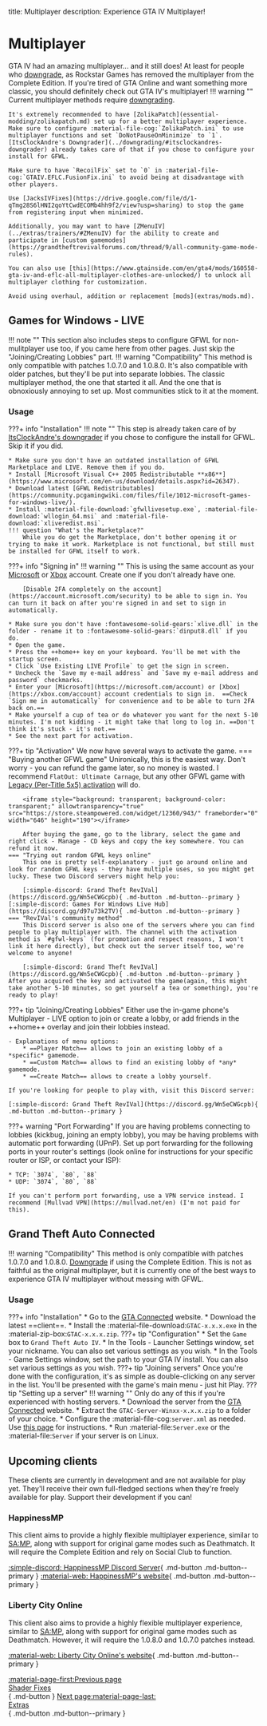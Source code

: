 title: Multiplayer
description: Experience GTA IV Multiplayer!

# Multiplayer
GTA IV had an amazing multiplayer... and it still does! At least for people who [downgrade](downgrading.md), as Rockstar Games has removed the multiplayer from the Complete Edition. If you're tired of GTA Online and want something more classic, you should definitely check out GTA IV's multiplayer!
!!! warning ""
    Current multiplayer methods require [downgrading](downgrading.md).

    It's extremely recommended to have [ZolikaPatch](essential-modding/zolikapatch.md) set up for a better multiplayer experience. Make sure to configure :material-file-cog:`ZolikaPatch.ini` to use multiplayer functions and set `DoNotPauseOnMinimize` to `1`. [ItsClockAndre's Downgrader](../downgrading/#itsclockandres-downgrader) already takes care of that if you chose to configure your install for GFWL.

    Make sure to have `RecoilFix` set to `0` in :material-file-cog:`GTAIV.EFLC.FusionFix.ini` to avoid being at disadvantage with other players.

    Use [JacksIVFixes](https://drive.google.com/file/d/1-qTmg28S6lHNI2qoYtCwdECOMb4hh9f2/view?usp=sharing) to stop the game from registering input when minimized.

    Additionally, you may want to have [ZMenuIV](../extras/trainers/#ZMenuIV) for the ability to create and participate in [custom gamemodes](https://grandtheftrevivalforums.com/thread/9/all-community-game-mode-rules).

    You can also use [this](https://www.gtainside.com/en/gta4/mods/160558-gta-iv-and-eflc-all-multiplayer-clothes-are-unlocked/) to unlock all multiplayer clothing for customization.

    Avoid using overhaul, addition or replacement [mods](extras/mods.md).

## Games for Windows - LIVE
!!! note ""
    This section also includes steps to configure GFWL for non-mulitplayer use too, if you came here from other pages. Just skip the "Joining/Creating Lobbies" part.
!!! warning "Compatibility"
    This method is only compatible with patches 1.0.7.0 and 1.0.8.0. It's also compatible with older patches, but they'll be put into separate lobbies.
The classic multiplayer method, the one that started it all. And the one that is obnoxiously annoying to set up. Most communities stick to it at the moment.

### Usage
???+ info "Installation"
    !!! note ""
        This step is already taken care of by [ItsClockAndre's downgrader](../downgrading/#itsclockandres-downgrader) if you chose to configure the install for GFWL. Skip it if you did.


    * Make sure you don't have an outdated installation of GFWL Marketplace and LIVE. Remove them if you do.
    * Install [Microsoft Visual C++ 2005 Redistributable **x86**](https://www.microsoft.com/en-us/download/details.aspx?id=26347).
    * Download latest [GFWL Redistributables](https://community.pcgamingwiki.com/files/file/1012-microsoft-games-for-windows-live/).
    * Install :material-file-download:`gfwllivesetup.exe`, :material-file-download:`wllogin_64.msi` and :material-file-download:`xliveredist.msi`.
    !!! question "What's the Marketplace?"
        While you do get the Marketplace, don't bother opening it or trying to make it work. Marketplace is not functional, but still must be installed for GFWL itself to work.
???+ info "Signing in"
    !!! warning ""
        This is using the same account as your [Microsoft](https://microsoft.com/account) or [Xbox](https://xbox.com/account) account. Create one if you don't already have one.

        [Disable 2FA completely on the account](https://account.microsoft.com/security) to be able to sign in. You can turn it back on after you're signed in and set to sign in automatically.

    * Make sure you don't have :fontawesome-solid-gears:`xlive.dll` in the folder - rename it to :fontawesome-solid-gears:`dinput8.dll` if you do.
    * Open the game.
    * Press the ++home++ key on your keyboard. You'll be met with the startup screen.
    * Click `Use Existing LIVE Profile` to get the sign in screen.
    * Uncheck the `Save my e-mail address` and `Save my e-mail address and password` checkmarks.
    * Enter your [Microsoft](https://microsoft.com/account) or [Xbox](https://xbox.com/account) account credentials to sign in.  ==Check `Sign me in automatically` for convenience and to be able to turn 2FA back on.==
    * Make yourself a cup of tea or do whatever you want for the next 5-10 minutes. I'm not kidding - it might take that long to log in. ==Don't think it's stuck - it's not.==
    * See the next part for activation.
???+ tip "Activation"
    We now have several ways to activate the game.
    === "Buying another GFWL game"
        Unironically, this is the easiest way. Don't worry - you can refund the game later, so no money is wasted. I recommend `FlatOut: Ultimate Carnage`, but any other GFWL game with [Legacy (Per-Title 5x5) activation](https://www.pcgamingwiki.com/wiki/Games_for_Windows_-_LIVE#List_of_games_using_Games_for_Windows_-_LIVE) will do.

        <iframe style="background: transparent; background-color: transparent;" allowtransparency="true" src="https://store.steampowered.com/widget/12360/943/" frameborder="0" width="646" height="190"></iframe>

        After buying the game, go to the library, select the game and right click - Manage - CD keys and copy the key somewhere. You can refund it now.
    === "Trying out random GFWL keys online"
        This one is pretty self-explanatory - just go around online and look for random GFWL keys - they have multiple uses, so you might get lucky. These two Discord servers might help you:

        [:simple-discord: Grand Theft RevIVal](https://discord.gg/Wn5eCWGcpb){ .md-button .md-button--primary } [:simple-discord: Games For Windows Live Hub](https://discord.gg/d97u73k2TV){ .md-button .md-button--primary }
    === "RevIVal's community method"
        This Discord server is also one of the servers where you can find people to play multiplayer with. The channel with the activation method is `#gfwl-keys` (for promotion and respect reasons, I won't link it here directly), but check out the server itself too, we're welcome to anyone!

        [:simple-discord: Grand Theft RevIVal](https://discord.gg/Wn5eCWGcpb){ .md-button .md-button--primary }
    After you acquired the key and activated the game(again, this might take another 5-10 minutes, so get yourself a tea or something), you're ready to play!
???+ tip "Joining/Creating Lobbies"
    Either use the in-game phone's Multiplayer - LIVE option to join or create a lobby, or add friends in the ++home++ overlay and join their lobbies instead.

    - Explanations of menu options:
        * ==Player Match== allows to join an existing lobby of a *specific* gamemode.
        * ==Custom Match== allows to find an existing lobby of *any* gamemode.
        * ==Create Match== allows to create a lobby yourself.
    
    If you're looking for people to play with, visit this Discord server:

    [:simple-discord: Grand Theft RevIVal](https://discord.gg/Wn5eCWGcpb){ .md-button .md-button--primary }
???+ warning "Port Forwarding"
    If you are having problems connecting to lobbies (kickbug, joining an empty lobby), you may be having problems with automatic port forwarding (UPnP). Set up port forwarding for the following ports in your router's settings (look online for instructions for your specific router or ISP, or contact your ISP):

    * TCP: `3074`, `80`, `88`
    * UDP: `3074`, `80`, `88`

    If you can't perform port forwarding, use a VPN service instead. I recommend [Mullvad VPN](https://mullvad.net/en) (I'm not paid for this).
## Grand Theft Auto Connected
!!! warning "Compatibility"
    This method is only compatible with patches 1.0.7.0 and 1.0.8.0. [Downgrade](downgrading.md) if using the Complete Edition.
This is not as faithful as the original multiplayer, but it is currently one of the best ways to experience GTA IV multiplayer without messing with GFWL.
### Usage
???+ info "Installation"
    * Go to the [GTA Connected](https://gtaconnected.com/downloads/) website.
    * Download the latest ==client==.
    * Install the :material-file-download:`GTAC-x.x.x.exe` in the :material-zip-box:`GTAC-x.x.x.zip`.
???+ tip "Configuration"
    * Set the `Game` box to `Grand Theft Auto IV`.
    * In the Tools - Launcher Settings window, set your nickname. You can also set various settings as you wish.
    * In the Tools - Game Settings window, set the path to your GTA IV install. You can also set various settings as you wish.
???+ tip "Joining servers"
    Once you're done with the configuration, it's as simple as double-clicking on any server in the list. You'll be presented with the game's main menu - just hit Play.
??? tip "Setting up a server"
    !!! warning ""
        Only do any of this if you're experienced with hosting servers.
    * Download the server from the [GTA Connected](https://gtaconnected.com/downloads/) website.
    * Extract the `GTAC-Server-Winxx-x.x.x.zip` to a folder of your choice.
    * Configure the :material-file-cog:`server.xml` as needed. Use [this page](https://wiki.gtaconnected.com/ServerConfiguration) for instructions.
    * Run :material-file:`Server.exe` or the :material-file:`Server` if your server is on Linux.

## Upcoming clients
These clients are currently in development and are not available for play yet. They'll receive their own full-fledged sections when they're freely available for play. Support their development if you can!
### HappinessMP
This client aims to provide a highly flexible multiplayer experience, similar to [SA:MP](https://www.sa-mp.com/), along with support for original game modes such as Deathmatch. It will require the Complete Edition and rely on Social Club to function.

[:simple-discord: HappinessMP Discord Server](https://discord.gg/U6w3Yu8jkt){ .md-button .md-button--primary } [:material-web: HappinessMP's website](https://happinessmp.net/){ .md-button .md-button--primary }

### Liberty City Online
This client also aims to provide a highly flexible multiplayer experience, similar to [SA:MP](https://www.sa-mp.com/), along with support for original game modes such as Deathmatch. However, it will require the 1.0.8.0 and 1.0.7.0 patches instead.

[:material-web: Liberty City Online's website](https://lc-online.net/){ .md-button .md-button--primary }

[:material-page-first:Previous page <br>Shader Fixes</br>](essential-modding/shader-fixes.md){ .md-button } [Next page:material-page-last: <br>Extras</br>](extras/index.md){ .md-button .md-button--primary }